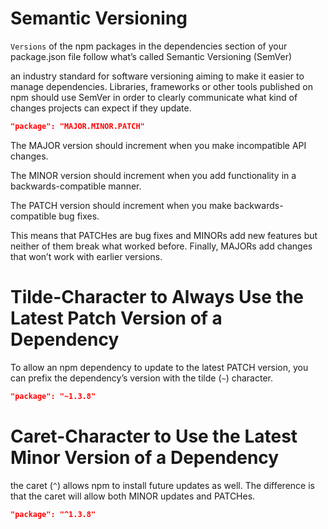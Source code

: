 


# Semantic Versioning

`Versions` of the npm packages in the dependencies section of your package.json file follow what’s called Semantic Versioning (SemVer)

an industry standard for software versioning aiming to make it easier to manage dependencies. Libraries, frameworks or other tools published on npm should use SemVer in order to clearly communicate what kind of changes projects can expect if they update.

```json
"package": "MAJOR.MINOR.PATCH"
```

The MAJOR version should increment when you make incompatible API changes. 

The MINOR version should increment when you add functionality in a backwards-compatible manner. 

The PATCH version should increment when you make backwards-compatible bug fixes.

This means that PATCHes are bug fixes and MINORs add new features but neither of them break what worked before. Finally, MAJORs add changes that won’t work with earlier versions.

# Tilde-Character to Always Use the Latest Patch Version of a Dependency

To allow an npm dependency to update to the latest PATCH version, you can prefix the dependency’s version with the tilde (`~`) character.

```json
"package": "~1.3.8"
```

# Caret-Character to Use the Latest Minor Version of a Dependency

the caret (`^`) allows npm to install future updates as well. The difference is that the caret will allow both MINOR updates and PATCHes.

```json
"package": "^1.3.8"
```

